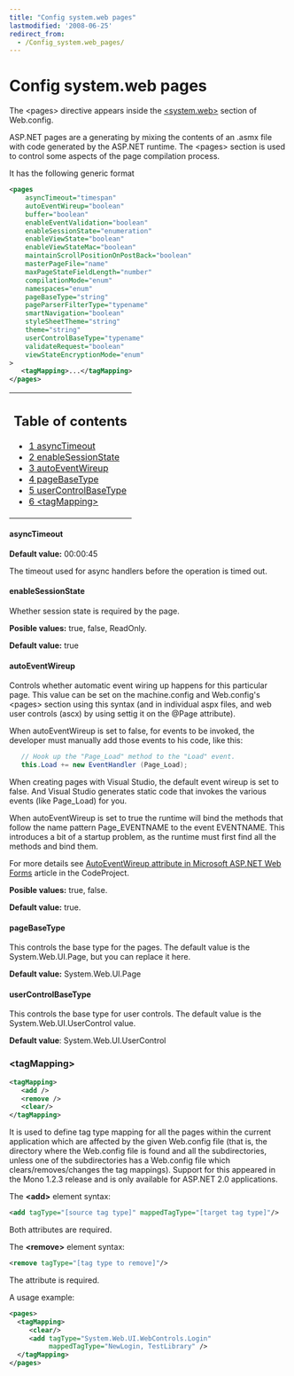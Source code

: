 ```yaml
---
title: "Config system.web pages"
lastmodified: '2008-06-25'
redirect_from:
  - /Config_system.web_pages/
---
```


Config system.web pages
=======================

The \<pages\> directive appears inside the [\<system.web\>](/Config_system.web) section of Web.config.

ASP.NET pages are a generating by mixing the contents of an .asmx file with code generated by the ASP.NET runtime. The \<pages\> section is used to control some aspects of the page compilation process.

It has the following generic format

``` xml
<pages
    asyncTimeout="timespan"
    autoEventWireup="boolean"
    buffer="boolean"
    enableEventValidation="boolean"
    enableSessionState="enumeration"
    enableViewState="boolean"
    enableViewStateMac="boolean"
    maintainScrollPositionOnPostBack="boolean"
    masterPageFile="name"
    maxPageStateFieldLength="number"
    compilationMode="enum"
    namespaces="enum"
    pageBaseType="string"
    pageParserFilterType="typename"
    smartNavigation="boolean"
    styleSheetTheme="string"
    theme="string"
    userControlBaseType="typename"
    validateRequest="boolean"
    viewStateEncryptionMode="enum"
>
   <tagMapping>...</tagMapping>
</pages>
```

<table>
<col width="100%" />
<tbody>
<tr class="odd">
<td align="left"><h2>Table of contents</h2>
<ul>
<li><a href="#asynctimeout">1 asyncTimeout</a></li>
<li><a href="#enablesessionstate">2 enableSessionState</a></li>
<li><a href="#autoeventwireup">3 autoEventWireup</a></li>
<li><a href="#pagebasetype">4 pageBaseType</a></li>
<li><a href="#usercontrolbasetype">5 userControlBaseType</a></li>
<li><a href="#tagmapping">6 &lt;tagMapping&gt;</a></li>
</ul></td>
</tr>
</tbody>
</table>

#### asyncTimeout

**Default value:** 00:00:45

The timeout used for async handlers before the operation is timed out.

#### enableSessionState

Whether session state is required by the page.

**Posible values:** true, false, ReadOnly.

**Default value:** true

#### autoEventWireup

Controls whether automatic event wiring up happens for this particular page. This value can be set on the machine.config and Web.config's \<pages\> section using this syntax (and in individual aspx files, and web user controls (ascx) by using settig it on the @Page attribute).

When autoEventWireup is set to false, for events to be invoked, the developer must manually add those events to his code, like this:

``` csharp
   // Hook up the "Page_Load" method to the "Load" event.
   this.Load += new EventHandler (Page_Load);
```

When creating pages with Visual Studio, the default event wireup is set to false. And Visual Studio generates static code that invokes the various events (like Page_Load) for you.

When autoEventWireup is set to true the runtime will bind the methods that follow the name pattern Page_EVENTNAME to the event EVENTNAME. This introduces a bit of a startup problem, as the runtime must first find all the methods and bind them.

For more details see [AutoEventWireup attribute in Microsoft ASP.NET Web Forms](http://www.codeproject.com/aspnet/AutoEventWireup.asp) article in the CodeProject.

 **Posible values:** true, false.

**Default value:** true.

#### pageBaseType

This controls the base type for the pages. The default value is the System.Web.UI.Page, but you can replace it here.

**Default value:** System.Web.UI.Page

#### userControlBaseType

This controls the base type for user controls. The default value is the System.Web.UI.UserControl value.

**Default value**: System.Web.UI.UserControl

### \<tagMapping\>

``` xml
<tagMapping>
   <add />
   <remove />
   <clear/>
</tagMapping>
```

It is used to define tag type mapping for all the pages within the current application which are affected by the given Web.config file (that is, the directory where the Web.config file is found and all the subdirectories, unless one of the subdirectories has a Web.config file which clears/removes/changes the tag mappings). Support for this appeared in the Mono 1.2.3 release and is only available for ASP.NET 2.0 applications.

The **\<add\>** element syntax:

``` xml
<add tagType="[source tag type]" mappedTagType="[target tag type]"/>
```

Both attributes are required.

The **\<remove\>** element syntax:

``` xml
<remove tagType="[tag type to remove]"/>
```

The attribute is required.

A usage example:

``` xml
<pages>
  <tagMapping>
     <clear/>
     <add tagType="System.Web.UI.WebControls.Login"
          mappedTagType="NewLogin, TestLibrary" />
  </tagMapping>
</pages>
```

